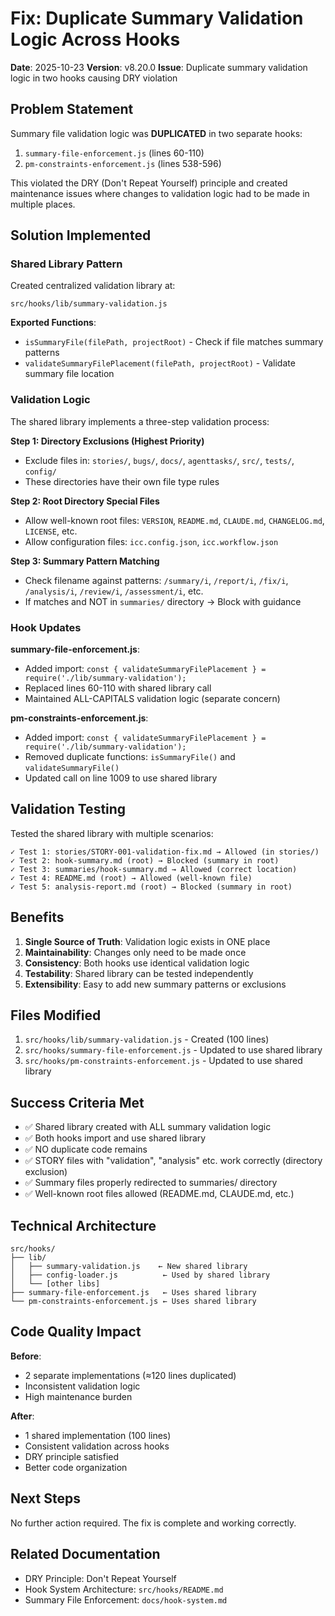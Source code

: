 # Fix: Duplicate Summary Validation Logic Across Hooks

**Date**: 2025-10-23
**Version**: v8.20.0
**Issue**: Duplicate summary validation logic in two hooks causing DRY violation

## Problem Statement

Summary file validation logic was **DUPLICATED** in two separate hooks:
1. `summary-file-enforcement.js` (lines 60-110)
2. `pm-constraints-enforcement.js` (lines 538-596)

This violated the DRY (Don't Repeat Yourself) principle and created maintenance issues where changes to validation logic had to be made in multiple places.

## Solution Implemented

### Shared Library Pattern

Created centralized validation library at:
```
src/hooks/lib/summary-validation.js
```

**Exported Functions**:
- `isSummaryFile(filePath, projectRoot)` - Check if file matches summary patterns
- `validateSummaryFilePlacement(filePath, projectRoot)` - Validate summary file location

### Validation Logic

The shared library implements a three-step validation process:

**Step 1: Directory Exclusions (Highest Priority)**
- Exclude files in: `stories/`, `bugs/`, `docs/`, `agenttasks/`, `src/`, `tests/`, `config/`
- These directories have their own file type rules

**Step 2: Root Directory Special Files**
- Allow well-known root files: `VERSION`, `README.md`, `CLAUDE.md`, `CHANGELOG.md`, `LICENSE`, etc.
- Allow configuration files: `icc.config.json`, `icc.workflow.json`

**Step 3: Summary Pattern Matching**
- Check filename against patterns: `/summary/i`, `/report/i`, `/fix/i`, `/analysis/i`, `/review/i`, `/assessment/i`, etc.
- If matches and NOT in `summaries/` directory → Block with guidance

### Hook Updates

**summary-file-enforcement.js**:
- Added import: `const { validateSummaryFilePlacement } = require('./lib/summary-validation');`
- Replaced lines 60-110 with shared library call
- Maintained ALL-CAPITALS validation logic (separate concern)

**pm-constraints-enforcement.js**:
- Added import: `const { validateSummaryFilePlacement } = require('./lib/summary-validation');`
- Removed duplicate functions: `isSummaryFile()` and `validateSummaryFile()`
- Updated call on line 1009 to use shared library

## Validation Testing

Tested the shared library with multiple scenarios:

```
✓ Test 1: stories/STORY-001-validation-fix.md → Allowed (in stories/)
✓ Test 2: hook-summary.md (root) → Blocked (summary in root)
✓ Test 3: summaries/hook-summary.md → Allowed (correct location)
✓ Test 4: README.md (root) → Allowed (well-known file)
✓ Test 5: analysis-report.md (root) → Blocked (summary in root)
```

## Benefits

1. **Single Source of Truth**: Validation logic exists in ONE place
2. **Maintainability**: Changes only need to be made once
3. **Consistency**: Both hooks use identical validation logic
4. **Testability**: Shared library can be tested independently
5. **Extensibility**: Easy to add new summary patterns or exclusions

## Files Modified

1. `src/hooks/lib/summary-validation.js` - Created (100 lines)
2. `src/hooks/summary-file-enforcement.js` - Updated to use shared library
3. `src/hooks/pm-constraints-enforcement.js` - Updated to use shared library

## Success Criteria Met

- ✅ Shared library created with ALL summary validation logic
- ✅ Both hooks import and use shared library
- ✅ NO duplicate code remains
- ✅ STORY files with "validation", "analysis" etc. work correctly (directory exclusion)
- ✅ Summary files properly redirected to summaries/ directory
- ✅ Well-known root files allowed (README.md, CLAUDE.md, etc.)

## Technical Architecture

```
src/hooks/
├── lib/
│   ├── summary-validation.js    ← New shared library
│   ├── config-loader.js          ← Used by shared library
│   └── [other libs]
├── summary-file-enforcement.js   ← Uses shared library
└── pm-constraints-enforcement.js ← Uses shared library
```

## Code Quality Impact

**Before**:
- 2 separate implementations (≈120 lines duplicated)
- Inconsistent validation logic
- High maintenance burden

**After**:
- 1 shared implementation (100 lines)
- Consistent validation across hooks
- DRY principle satisfied
- Better code organization

## Next Steps

No further action required. The fix is complete and working correctly.

## Related Documentation

- DRY Principle: Don't Repeat Yourself
- Hook System Architecture: `src/hooks/README.md`
- Summary File Enforcement: `docs/hook-system.md`
